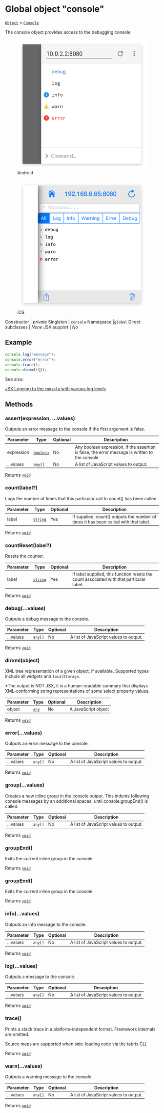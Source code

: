 ---
---
# Global object "console"

<span style="white-space:nowrap;">[`Object`](https://developer.mozilla.org/en-US/docs/Web/JavaScript/Reference/Global_Objects/Object)</span> > <span style="white-space:nowrap;">[`Console`](Console.md)</span>

The console object provides access to the debugging console


<div class="tabris-image"><figure><div><img srcset="img/android/Console.png 2x" src="img/android/Console.png" alt="Console on Android"/></div><figcaption>Android</figcaption></figure><figure><div><img srcset="img/ios/Console.png 2x" src="img/ios/Console.png" alt="Console on iOS"/></div><figcaption>iOS</figcaption></figure></div>

Constructor | *private*
Singleton | `console`
Namespace |`global`
Direct subclasses | *None*
JSX support | *No*


## Example
```js
console.log("message");
console.error("error");
console.trace();
console.dirxml({});
```

See also:
  
[<span class='language jsx'>JSX</span> Logging to the `console` with various log levels](https://playground.tabris.com/?gitref=v3.1.0&snippet=console.jsx)

## Methods

### assert(expression, ...values)



Outputs an error message to the console if the first argument is false.


Parameter|Type|Optional|Description
-|-|-|-
expression | <span style="white-space:nowrap;">[`boolean`](https://developer.mozilla.org/en-US/docs/Web/JavaScript/Data_structures#Boolean_type)</span> | No | Any boolean expression. If the assertion is false, the error message is written to the console.
...values | <span style="white-space:nowrap;">`any[]`</span> | No | A list of JavaScript values to output.


Returns <span style="white-space:nowrap;">[`void`](https://www.typescriptlang.org/docs/handbook/basic-types.html#void)</span>

### count(label?)



Logs the number of times that this particular call to count() has been called.


Parameter|Type|Optional|Description
-|-|-|-
label | <span style="white-space:nowrap;">[`string`](https://developer.mozilla.org/en-US/docs/Web/JavaScript/Data_structures#String_type)</span> | Yes | If supplied, count() outputs the number of times it has been called with that label.


Returns <span style="white-space:nowrap;">[`void`](https://www.typescriptlang.org/docs/handbook/basic-types.html#void)</span>

### countReset(label?)



Resets the counter.


Parameter|Type|Optional|Description
-|-|-|-
label | <span style="white-space:nowrap;">[`string`](https://developer.mozilla.org/en-US/docs/Web/JavaScript/Data_structures#String_type)</span> | Yes | If label supplied, this function resets the count associated with that particular label.


Returns <span style="white-space:nowrap;">[`void`](https://www.typescriptlang.org/docs/handbook/basic-types.html#void)</span>

### debug(...values)



Outputs a debug message to the console.


Parameter|Type|Optional|Description
-|-|-|-
...values | <span style="white-space:nowrap;">`any[]`</span> | No | A list of JavaScript values to output.


Returns <span style="white-space:nowrap;">[`void`](https://www.typescriptlang.org/docs/handbook/basic-types.html#void)</span>

### dirxml(object)



XML tree representation of a given object, if available. Supported types include all widgets and `localStorage`. 

*The output is NOT JSX, it is a human-readable summary that displays XML-conforming string representations of some select property values.


Parameter|Type|Optional|Description
-|-|-|-
object | <span style="white-space:nowrap;">[`any`](https://www.typescriptlang.org/docs/handbook/basic-types.html#any)</span> | No | A JavaScript object


Returns <span style="white-space:nowrap;">[`void`](https://www.typescriptlang.org/docs/handbook/basic-types.html#void)</span>

### error(...values)



Outputs an error message to the console.


Parameter|Type|Optional|Description
-|-|-|-
...values | <span style="white-space:nowrap;">`any[]`</span> | No | A list of JavaScript values to output.


Returns <span style="white-space:nowrap;">[`void`](https://www.typescriptlang.org/docs/handbook/basic-types.html#void)</span>

### group(...values)



Creates a new inline group in the console output. This indents following console messages by an additional spaces, until console.groupEnd() is called.


Parameter|Type|Optional|Description
-|-|-|-
...values | <span style="white-space:nowrap;">`any[]`</span> | No | A list of JavaScript values to output.


Returns <span style="white-space:nowrap;">[`void`](https://www.typescriptlang.org/docs/handbook/basic-types.html#void)</span>

### groupEnd()



Exits the current inline group in the console.

Returns <span style="white-space:nowrap;">[`void`](https://www.typescriptlang.org/docs/handbook/basic-types.html#void)</span>

### groupEnd()



Exits the current inline group in the console.

Returns <span style="white-space:nowrap;">[`void`](https://www.typescriptlang.org/docs/handbook/basic-types.html#void)</span>

### info(...values)



Outputs an info message to the console.


Parameter|Type|Optional|Description
-|-|-|-
...values | <span style="white-space:nowrap;">`any[]`</span> | No | A list of JavaScript values to output.


Returns <span style="white-space:nowrap;">[`void`](https://www.typescriptlang.org/docs/handbook/basic-types.html#void)</span>

### log(...values)



Outputs a message to the console.


Parameter|Type|Optional|Description
-|-|-|-
...values | <span style="white-space:nowrap;">`any[]`</span> | No | A list of JavaScript values to output


Returns <span style="white-space:nowrap;">[`void`](https://www.typescriptlang.org/docs/handbook/basic-types.html#void)</span>

### trace()



Prints a stack trace in a platform-independent format. Framework internals are omitted.

Source maps are supported when side-loading code via the tabris CLI.

Returns <span style="white-space:nowrap;">[`void`](https://www.typescriptlang.org/docs/handbook/basic-types.html#void)</span>

### warn(...values)



Outputs a warning message to the console.


Parameter|Type|Optional|Description
-|-|-|-
...values | <span style="white-space:nowrap;">`any[]`</span> | No | A list of JavaScript values to output.


Returns <span style="white-space:nowrap;">[`void`](https://www.typescriptlang.org/docs/handbook/basic-types.html#void)</span>

